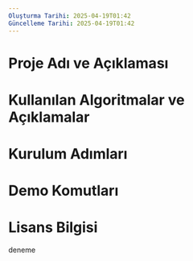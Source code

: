 ```yaml
---
Oluşturma Tarihi: 2025-04-19T01:42
Güncelleme Tarihi: 2025-04-19T01:42
---
```

# Proje Adı ve Açıklaması


# Kullanılan Algoritmalar ve Açıklamalar


# Kurulum Adımları


# Demo Komutları


# Lisans Bilgisi
deneme
